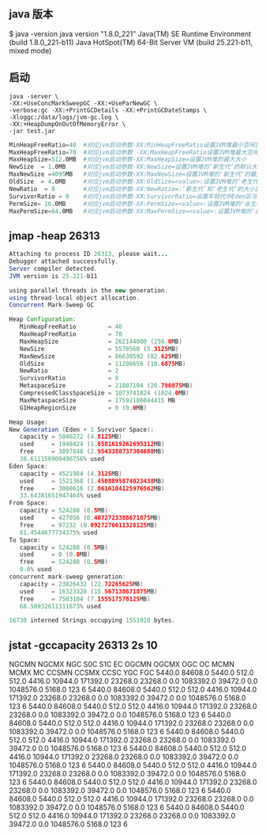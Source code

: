 
## java 版本
$ java -version
java version "1.8.0_221"
Java(TM) SE Runtime Environment (build 1.8.0_221-b11)
Java HotSpot(TM) 64-Bit Server VM (build 25.221-b11, mixed mode)

## 启动
```
java -server \
-XX:+UseConcMarkSweepGC -XX:+UseParNewGC \
-verbose:gc -XX:+PrintGCDetails -XX:+PrintGCDateStamps \
-Xloggc:/data/logs/jvm-gc.log \
-XX:+HeapDumpOnOutOfMemoryError \
-jar test.jar
```

```s
MinHeapFreeRatio=40  #对应jvm启动参数-XX:MinHeapFreeRatio设置JVM堆最小空闲比率(default 40)
MaxHeapFreeRatio=70  #对应jvm启动参数 -XX:MaxHeapFreeRatio设置JVM堆最大空闲比率(default 70)
MaxHeapSize=512.0MB  #对应jvm启动参数-XX:MaxHeapSize=设置JVM堆的最大大小
NewSize  = 1.0MB     #对应jvm启动参数-XX:NewSize=设置JVM堆的‘新生代’的默认大小
MaxNewSize =4095MB   #对应jvm启动参数-XX:MaxNewSize=设置JVM堆的‘新生代’的最大大小
OldSize  = 4.0MB     #对应jvm启动参数-XX:OldSize=<value>:设置JVM堆的‘老生代’的大小
NewRatio  = 8        #对应jvm启动参数-XX:NewRatio=:‘新生代’和‘老生代’的大小比率
SurvivorRatio = 8    #对应jvm启动参数-XX:SurvivorRatio=设置年轻代中Eden区与Survivor区的大小比值
PermSize= 16.0MB     #对应jvm启动参数-XX:PermSize=<value>:设置JVM堆的‘永生代’的初始大小
MaxPermSize=64.0MB   #对应jvm启动参数-XX:MaxPermSize=<value>:设置JVM堆的‘永生代’的最大大小
```


##  jmap -heap 26313
```java
Attaching to process ID 26313, please wait...
Debugger attached successfully.
Server compiler detected.
JVM version is 25.221-b11

using parallel threads in the new generation.
using thread-local object allocation.
Concurrent Mark-Sweep GC

Heap Configuration:
   MinHeapFreeRatio         = 40
   MaxHeapFreeRatio         = 70
   MaxHeapSize              = 262144000 (250.0MB)
   NewSize                  = 5570560 (5.3125MB)
   MaxNewSize               = 86638592 (82.625MB)
   OldSize                  = 11206656 (10.6875MB)
   NewRatio                 = 2
   SurvivorRatio            = 8
   MetaspaceSize            = 21807104 (20.796875MB)
   CompressedClassSpaceSize = 1073741824 (1024.0MB)
   MaxMetaspaceSize         = 17592186044415 MB
   G1HeapRegionSize         = 0 (0.0MB)

Heap Usage:
New Generation (Eden + 1 Survivor Space):
   capacity = 5046272 (4.8125MB)
   used     = 1948424 (1.8581619262695312MB)
   free     = 3097848 (2.9543380737304688MB)
   38.611156909496756% used
Eden Space:
   capacity = 4521984 (4.3125MB)
   used     = 1521368 (1.4508895874023438MB)
   free     = 3000616 (2.8616104125976562MB)
   33.64381651947464% used
From Space:
   capacity = 524288 (0.5MB)
   used     = 427056 (0.4072723388671875MB)
   free     = 97232 (0.0927276611328125MB)
   81.4544677734375% used
To Space:
   capacity = 524288 (0.5MB)
   used     = 0 (0.0MB)
   free     = 524288 (0.5MB)
   0.0% used
concurrent mark-sweep generation:
   capacity = 23826432 (22.72265625MB)
   used     = 16323328 (15.567138671875MB)
   free     = 7503104 (7.155517578125MB)
   68.50932611311673% used

16730 interned Strings occupying 1551928 bytes.
```

## jstat -gccapacity 26313 2s 10
 NGCMN    NGCMX     NGC     S0C   S1C       EC      OGCMN      OGCMX       OGC         OC       MCMN     MCMX      MC     CCSMN    CCSMX     CCSC    YGC    FGC
  5440.0  84608.0   5440.0  512.0  512.0   4416.0    10944.0   171392.0    23268.0    23268.0      0.0 1083392.0  39472.0      0.0 1048576.0   5168.0    123     6
  5440.0  84608.0   5440.0  512.0  512.0   4416.0    10944.0   171392.0    23268.0    23268.0      0.0 1083392.0  39472.0      0.0 1048576.0   5168.0    123     6
  5440.0  84608.0   5440.0  512.0  512.0   4416.0    10944.0   171392.0    23268.0    23268.0      0.0 1083392.0  39472.0      0.0 1048576.0   5168.0    123     6
  5440.0  84608.0   5440.0  512.0  512.0   4416.0    10944.0   171392.0    23268.0    23268.0      0.0 1083392.0  39472.0      0.0 1048576.0   5168.0    123     6
  5440.0  84608.0   5440.0  512.0  512.0   4416.0    10944.0   171392.0    23268.0    23268.0      0.0 1083392.0  39472.0      0.0 1048576.0   5168.0    123     6
  5440.0  84608.0   5440.0  512.0  512.0   4416.0    10944.0   171392.0    23268.0    23268.0      0.0 1083392.0  39472.0      0.0 1048576.0   5168.0    123     6
  5440.0  84608.0   5440.0  512.0  512.0   4416.0    10944.0   171392.0    23268.0    23268.0      0.0 1083392.0  39472.0      0.0 1048576.0   5168.0    123     6
  5440.0  84608.0   5440.0  512.0  512.0   4416.0    10944.0   171392.0    23268.0    23268.0      0.0 1083392.0  39472.0      0.0 1048576.0   5168.0    123     6
  5440.0  84608.0   5440.0  512.0  512.0   4416.0    10944.0   171392.0    23268.0    23268.0      0.0 1083392.0  39472.0      0.0 1048576.0   5168.0    123     6
  5440.0  84608.0   5440.0  512.0  512.0   4416.0    10944.0   171392.0    23268.0    23268.0      0.0 1083392.0  39472.0      0.0 1048576.0   5168.0    123     6